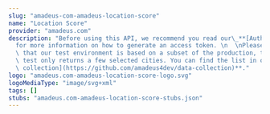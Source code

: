 ```yaml
---
slug: "amadeus-com-amadeus-location-score"
name: "Location Score"
provider: "amadeus.com"
description: "Before using this API, we recommend you read our\_**[Authorization Guide](https://developers.amadeus.com/self-service/apis-docs/guides/authorization-262)**\_\
  for more information on how to generate an access token. \n  \nPlease also be aware\
  \ that our test environment is based on a subset of the production, this API in\
  \ test only returns a few selected cities. You can find the list in our **[data\
  \ collection](https://github.com/amadeus4dev/data-collection)**."
logo: "amadeus.com-amadeus-location-score-logo.svg"
logoMediaType: "image/svg+xml"
tags: []
stubs: "amadeus.com-amadeus-location-score-stubs.json"
---
```

